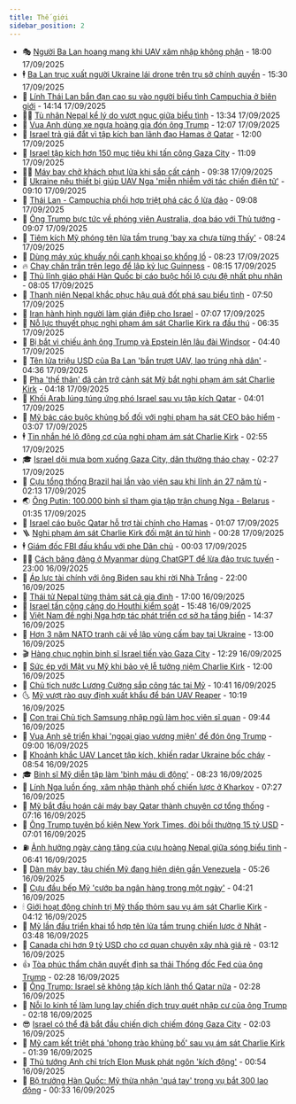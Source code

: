 ```yaml
---
title: Thế giới
sidebar_position: 2
---
```


<!-- vnexpress-the-gioi:START -->
- 🎭 [Người Ba Lan hoang mang khi UAV xâm nhập không phận](https://vnexpress.net/nguoi-ba-lan-hoang-mang-khi-uav-xam-nhap-khong-phan-4939974.html) - 18:00 17/09/2025
- 🕴 [Ba Lan trục xuất người Ukraine lái drone trên trụ sở chính quyền](https://vnexpress.net/ba-lan-truc-xuat-nguoi-ukraine-lai-drone-tren-tru-so-chinh-quyen-4940379.html) - 15:30 17/09/2025
- 🤭 [Lính Thái Lan bắn đạn cao su vào người biểu tình Campuchia ở biên giới](https://vnexpress.net/linh-thai-lan-ban-dan-cao-su-vao-nguoi-bieu-tinh-campuchia-o-bien-gioi-4940373.html) - 14:14 17/09/2025
- 🧑‍💻 [Tù nhân Nepal kể lý do vượt ngục giữa biểu tình](https://vnexpress.net/tu-nhan-nepal-ke-ly-do-vuot-nguc-giua-bieu-tinh-4940339.html) - 13:34 17/09/2025
- 🦏 [Vua Anh dùng xe ngựa hoàng gia đón ông Trump](https://vnexpress.net/vua-anh-dung-xe-ngua-hoang-gia-don-ong-trump-4940332.html) - 12:07 17/09/2025
- 🦒 [Israel trả giá đắt vì tập kích ban lãnh đạo Hamas ở Qatar](https://vnexpress.net/israel-tra-gia-dat-vi-tap-kich-ban-lanh-dao-hamas-o-qatar-4939988.html) - 12:00 17/09/2025
- 🌈 [Israel tập kích hơn 150 mục tiêu khi tấn công Gaza City](https://vnexpress.net/israel-tap-kich-hon-150-muc-tieu-khi-tan-cong-gaza-city-4940264.html) - 11:09 17/09/2025
- 🧑‍🏫 [Máy bay chở khách phụt lửa khi sắp cất cánh](https://vnexpress.net/may-bay-cho-khach-phut-lua-khi-sap-cat-canh-4940244.html) - 09:38 17/09/2025
- 🐲 [Ukraine nêu thiết bị giúp UAV Nga &#39;miễn nhiễm với tác chiến điện tử&#39;](https://vnexpress.net/ukraine-neu-thiet-bi-giup-uav-nga-mien-nhiem-voi-tac-chien-dien-tu-4940206.html) - 09:10 17/09/2025
- 🦒 [Thái Lan - Campuchia phối hợp triệt phá các ổ lừa đảo](https://vnexpress.net/thai-lan-campuchia-phoi-hop-triet-pha-cac-o-lua-dao-4940249.html) - 09:08 17/09/2025
- 🐻 [Ông Trump bực tức về phóng viên Australia, dọa báo với Thủ tướng](https://vnexpress.net/ong-trump-buc-tuc-ve-phong-vien-australia-doa-bao-voi-thu-tuong-4940202.html) - 09:07 17/09/2025
- 🚀 [Tiêm kích Mỹ phóng tên lửa tầm trung &#39;bay xa chưa từng thấy&#39;](https://vnexpress.net/tiem-kich-my-phong-ten-lua-tam-trung-bay-xa-chua-tung-thay-4940086.html) - 08:24 17/09/2025
- 🥰 [Dùng máy xúc khuấy nồi canh khoai sọ khổng lồ](https://vnexpress.net/dung-may-xuc-khuay-noi-canh-khoai-so-khong-lo-4940207.html) - 08:23 17/09/2025
- 🔥 [Chạy chân trần trên lego để lập kỷ lục Guinness](https://vnexpress.net/chay-chan-tran-tren-lego-de-lap-ky-luc-guinness-4940182.html) - 08:15 17/09/2025
- 🥳 [Thủ lĩnh giáo phái Hàn Quốc bị cáo buộc hối lộ cựu đệ nhất phu nhân](https://vnexpress.net/thu-linh-giao-phai-han-quoc-bi-cao-buoc-hoi-lo-cuu-de-nhat-phu-nhan-4940209.html) - 08:05 17/09/2025
- 💼 [Thanh niên Nepal khắc phục hậu quả đốt phá sau biểu tình](https://vnexpress.net/thanh-nien-nepal-khac-phuc-hau-qua-dot-pha-sau-bieu-tinh-4940123.html) - 07:50 17/09/2025
- 🤡 [Iran hành hình người làm gián điệp cho Israel](https://vnexpress.net/iran-hanh-hinh-nguoi-lam-gian-diep-cho-israel-4940145.html) - 07:07 17/09/2025
- 🌁 [Nỗ lực thuyết phục nghi phạm ám sát Charlie Kirk ra đầu thú](https://vnexpress.net/no-luc-thuyet-phuc-nghi-pham-am-sat-charlie-kirk-ra-dau-thu-4939979.html) - 06:35 17/09/2025
- 🤩 [Bị bắt vì chiếu ảnh ông Trump và Epstein lên lâu đài Windsor](https://vnexpress.net/bi-bat-vi-chieu-anh-ong-trump-va-epstein-len-lau-dai-windsor-4940069.html) - 04:40 17/09/2025
- 🎉 [Tên lửa triệu USD của Ba Lan &#39;bắn trượt UAV, lao trúng nhà dân&#39;](https://vnexpress.net/ten-lua-trieu-usd-cua-ba-lan-ban-truot-uav-lao-trung-nha-dan-4940130.html) - 04:36 17/09/2025
- 🎉 [Pha &#39;thế thân&#39; đã cản trở cảnh sát Mỹ bắt nghi phạm ám sát Charlie Kirk](https://vnexpress.net/pha-the-than-da-can-tro-canh-sat-my-bat-nghi-pham-am-sat-charlie-kirk-4940022.html) - 04:18 17/09/2025
- 🌁 [Khối Arab lúng túng ứng phó Israel sau vụ tập kích Qatar](https://vnexpress.net/khoi-arab-lung-tung-ung-pho-israel-sau-vu-tap-kich-qatar-4939728.html) - 04:01 17/09/2025
- 🌊 [Mỹ bác cáo buộc khủng bố đối với nghi phạm hạ sát CEO bảo hiểm](https://vnexpress.net/my-bac-cao-buoc-khung-bo-doi-voi-nghi-pham-ha-sat-ceo-bao-hiem-4940033.html) - 03:07 17/09/2025
- 🕴 [Tin nhắn hé lộ động cơ của nghi phạm ám sát Charlie Kirk](https://vnexpress.net/tin-nhan-he-lo-dong-co-cua-nghi-pham-am-sat-charlie-kirk-4940000.html) - 02:55 17/09/2025
- 🎓 [Israel dội mưa bom xuống Gaza City, dân thường tháo chạy](https://vnexpress.net/israel-doi-mua-bom-xuong-gaza-city-dan-thuong-thao-chay-4939987.html) - 02:27 17/09/2025
- 🦩 [Cựu tổng thống Brazil hai lần vào viện sau khi lĩnh án 27 năm tù](https://vnexpress.net/cuu-tong-thong-brazil-hai-lan-vao-vien-sau-khi-linh-an-27-nam-tu-4939990.html) - 02:13 17/09/2025
- 🌏 [Ông Putin: 100.000 binh sĩ tham gia tập trận chung Nga - Belarus](https://vnexpress.net/ong-putin-100-000-binh-si-tham-gia-tap-tran-chung-nga-belarus-4939959.html) - 01:35 17/09/2025
- 🌋 [Israel cáo buộc Qatar hỗ trợ tài chính cho Hamas](https://vnexpress.net/israel-cao-buoc-qatar-ho-tro-tai-chinh-cho-hamas-4939972.html) - 01:07 17/09/2025
- 🪜 [Nghi phạm ám sát Charlie Kirk đối mặt án tử hình](https://vnexpress.net/nghi-pham-am-sat-charlie-kirk-doi-mat-an-tu-hinh-4939965.html) - 00:28 17/09/2025
- 🕴 [Giám đốc FBI đấu khẩu với phe Dân chủ](https://vnexpress.net/giam-doc-fbi-dau-khau-voi-phe-dan-chu-4939956.html) - 00:03 17/09/2025
- 🧑‍🏫 [Cách băng đảng ở Myanmar dùng ChatGPT để lừa đảo trực tuyến](https://vnexpress.net/cach-bang-dang-o-myanmar-dung-chatgpt-de-lua-dao-truc-tuyen-4939828.html) - 23:00 16/09/2025
- 🌮 [Áp lực tài chính với ông Biden sau khi rời Nhà Trắng](https://vnexpress.net/ap-luc-tai-chinh-voi-ong-biden-sau-khi-roi-nha-trang-4939508.html) - 22:00 16/09/2025
- 🚦 [Thái tử Nepal từng thảm sát cả gia đình](https://vnexpress.net/thai-tu-nepal-tung-tham-sat-ca-gia-dinh-4937845.html) - 17:00 16/09/2025
- 💫 [Israel tấn công cảng do Houthi kiểm soát](https://vnexpress.net/israel-tan-cong-cang-do-houthi-kiem-soat-4939925.html) - 15:48 16/09/2025
- 🤡 [Việt Nam đề nghị Nga hợp tác phát triển cơ sở hạ tầng biển](https://vnexpress.net/viet-nam-de-nghi-nga-hop-tac-phat-trien-co-so-ha-tang-bien-4939914.html) - 14:37 16/09/2025
- 🦣 [Hơn 3 năm NATO tranh cãi về lập vùng cấm bay tại Ukraine](https://vnexpress.net/hon-3-nam-nato-tranh-cai-ve-lap-vung-cam-bay-tai-ukraine-4939693.html) - 13:00 16/09/2025
- 🎬 [Hàng chục nghìn binh sĩ Israel tiến vào Gaza City](https://vnexpress.net/hang-chuc-nghin-binh-si-israel-tien-vao-gaza-city-4939895.html) - 12:29 16/09/2025
- 🎉 [Sức ép với Mật vụ Mỹ khi bảo vệ lễ tưởng niệm Charlie Kirk](https://vnexpress.net/suc-ep-voi-mat-vu-my-khi-bao-ve-le-tuong-niem-charlie-kirk-4939494.html) - 12:00 16/09/2025
- 🎡 [Chủ tịch nước Lương Cường sắp công tác tại Mỹ](https://vnexpress.net/chu-tich-nuoc-luong-cuong-sap-cong-tac-tai-my-4939849.html) - 10:41 16/09/2025
- 🌜 [Mỹ vượt rào quy định xuất khẩu để bán UAV Reaper](https://vnexpress.net/my-vuot-rao-quy-dinh-xuat-khau-de-ban-uav-reaper-4939709.html) - 10:19 16/09/2025
- 🎡 [Con trai Chủ tịch Samsung nhập ngũ làm học viên sĩ quan](https://vnexpress.net/con-trai-chu-tich-samsung-nhap-ngu-lam-hoc-vien-si-quan-4939836.html) - 09:44 16/09/2025
- 🤗 [Vua Anh sẽ triển khai &#39;ngoại giao vương miện&#39; để đón ông Trump](https://vnexpress.net/vua-anh-se-trien-khai-ngoai-giao-vuong-mien-de-don-ong-trump-4939739.html) - 09:00 16/09/2025
- 🦩 [Khoảnh khắc UAV Lancet tập kích, khiến radar Ukraine bốc cháy](https://vnexpress.net/khoanh-khac-uav-lancet-tap-kich-khien-radar-ukraine-boc-chay-4939705.html) - 08:54 16/09/2025
- 🎓 [Binh sĩ Mỹ diễn tập làm &#39;bình máu di động&#39;](https://vnexpress.net/binh-si-my-dien-tap-lam-binh-mau-di-dong-4939589.html) - 08:23 16/09/2025
- 🌁 [Lính Nga luồn ống, xâm nhập thành phố chiến lược ở Kharkov](https://vnexpress.net/linh-nga-luon-ong-xam-nhap-thanh-pho-chien-luoc-o-kharkov-4939600.html) - 07:27 16/09/2025
- 🤩 [Mỹ bắt đầu hoán cải máy bay Qatar thành chuyên cơ tổng thống](https://vnexpress.net/my-bat-dau-hoan-cai-may-bay-qatar-thanh-chuyen-co-tong-thong-4939640.html) - 07:16 16/09/2025
- 👹 [Ông Trump tuyên bố kiện New York Times, đòi bồi thường 15 tỷ USD](https://vnexpress.net/ong-trump-tuyen-bo-kien-new-york-times-doi-boi-thuong-15-ty-usd-4939646.html) - 07:01 16/09/2025
- ⛽️ [Ảnh hưởng ngày càng tăng của cựu hoàng Nepal giữa sóng biểu tình](https://vnexpress.net/anh-huong-ngay-cang-tang-cua-cuu-hoang-nepal-giua-song-bieu-tinh-4939507.html) - 06:41 16/09/2025
- 🚀 [Dàn máy bay, tàu chiến Mỹ đang hiện diện gần Venezuela](https://vnexpress.net/dan-may-bay-tau-chien-my-dang-hien-dien-gan-venezuela-4939597.html) - 05:26 16/09/2025
- 🎡 [Cựu đầu bếp Mỹ &#39;cướp ba ngân hàng trong một ngày&#39;](https://vnexpress.net/cuu-dau-bep-my-cuop-ba-ngan-hang-trong-mot-ngay-4939620.html) - 04:21 16/09/2025
- 🕯 [Giới hoạt động chính trị Mỹ thấp thỏm sau vụ ám sát Charlie Kirk](https://vnexpress.net/gioi-hoat-dong-chinh-tri-my-thap-thom-sau-vu-am-sat-charlie-kirk-4939278.html) - 04:12 16/09/2025
- 🐻 [Mỹ lần đầu triển khai tổ hợp tên lửa tầm trung chiến lược ở Nhật](https://vnexpress.net/my-lan-dau-trien-khai-to-hop-ten-lua-tam-trung-chien-luoc-o-nhat-4939503.html) - 03:48 16/09/2025
- 🚦 [Canada chi hơn 9 tỷ USD cho cơ quan chuyên xây nhà giá rẻ](https://vnexpress.net/canada-chi-hon-9-ty-usd-cho-co-quan-chuyen-xay-nha-gia-re-4939518.html) - 03:12 16/09/2025
- 👍 [Tòa phúc thẩm chặn quyết định sa thải Thống đốc Fed của ông Trump](https://vnexpress.net/toa-phuc-tham-chan-quyet-dinh-sa-thai-thong-doc-fed-cua-ong-trump-4939545.html) - 02:28 16/09/2025
- 🚀 [Ông Trump: Israel sẽ không tập kích lãnh thổ Qatar nữa](https://vnexpress.net/ong-trump-israel-se-khong-tap-kich-lanh-tho-qatar-nua-4939501.html) - 02:28 16/09/2025
- 🌮 [Nỗi lo kinh tế làm lung lay chiến dịch truy quét nhập cư của ông Trump](https://vnexpress.net/noi-lo-kinh-te-lam-lung-lay-chien-dich-truy-quet-nhap-cu-cua-ong-trump-4939024.html) - 02:18 16/09/2025
- 😎 [Israel có thể đã bắt đầu chiến dịch chiếm đóng Gaza City](https://vnexpress.net/israel-co-the-da-bat-dau-chien-dich-chiem-dong-gaza-city-4939522.html) - 02:03 16/09/2025
- 🐲 [Mỹ cam kết triệt phá &#39;phong trào khủng bố&#39; sau vụ ám sát Charlie Kirk](https://vnexpress.net/my-cam-ket-triet-pha-phong-trao-khung-bo-sau-vu-am-sat-charlie-kirk-4939485.html) - 01:39 16/09/2025
- 💫 [Thủ tướng Anh chỉ trích Elon Musk phát ngôn &#39;kích động&#39;](https://vnexpress.net/thu-tuong-anh-chi-trich-elon-musk-phat-ngon-kich-dong-4939479.html) - 00:54 16/09/2025
- 👀 [Bộ trưởng Hàn Quốc: Mỹ thừa nhận &#39;quá tay&#39; trong vụ bắt 300 lao động](https://vnexpress.net/bo-truong-han-quoc-my-thua-nhan-qua-tay-trong-vu-bat-300-lao-dong-4939471.html) - 00:33 16/09/2025<!-- vnexpress-the-gioi:END -->
